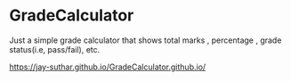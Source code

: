 # GradeCalculator
Just a simple grade calculator that shows total marks , percentage , grade status(i.e, pass/fail), etc.


https://jay-suthar.github.io/GradeCalculator.github.io/
